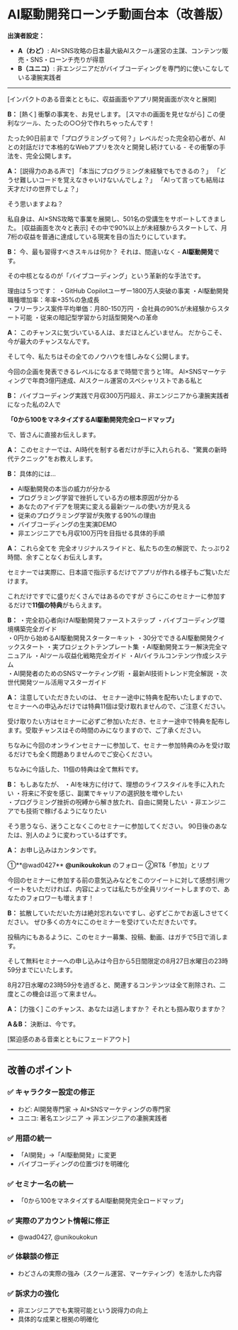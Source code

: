 # AI駆動開発ローンチ動画台本（改善版）

**出演者設定：**
- **A（わど）**: AI×SNS攻略の日本最大級AIスクール運営の主謀、コンテンツ販売・SNS・ローンチ売りが得意
- **B（ユニコ）**: 非エンジニアだがバイブコーディングを専門的に使いこなしている凄腕実践者

---

[インパクトのある音楽とともに、収益画面やアプリ開発画面が次々と展開]

**B：** [熱く] 衝撃の事実を、お見せします。
[スマホの画面を見せながら] この便利なツール、たったの○○分で作れちゃったんです！

たった90日前まで「プログラミングって何？」レベルだった完全初心者が、AIとの対話だけで本格的なWebアプリを次々と開発し続けている - その衝撃の手法を、完全公開します。

**A：** [説得力のある声で] 
「本当にプログラミング未経験でもできるの？」
「どうせ難しいコードを覚えなきゃいけないんでしょ？」 
「AIって言っても結局は天才だけの世界でしょ？」

そう思いますよね？

私自身は、AI×SNS攻略で事業を展開し、501名の受講生をサポートしてきました。
[収益画面を次々と表示] 
その中で90%以上が未経験からスタートして、月7桁の収益を普通に達成している現実を目の当たりにしています。

**B：** 今、最も習得すべきスキルは何か？
それは、間違いなく - **AI駆動開発**です。

その中核となるのが「バイブコーディング」という革新的な手法です。

理由は５つです：
・GitHub Copilotユーザー1800万人突破の事実
・AI駆動開発職種増加率：年率+35%の急成長  
・フリーランス案件平均単価：月80-150万円
・会社員の90%が未経験からスタート可能
・従来の暗記型学習から対話型開発への革命

**A：** このチャンスに気づいている人は、まだほとんどいません。
だからこそ、今が最大のチャンスなんです。

そして今、私たちはその全てのノウハウを惜しみなく公開します。

今回の企画を発表できるレベルになるまで時間で言うと1年。
AI×SNSマーケティングで年商3億円達成、AIスクール運営のスペシャリストである私と

**B：** バイブコーディング実践で月収300万円超え、非エンジニアから凄腕実践者になった私の2人で

**「0から100をマネタイズするAI駆動開発完全ロードマップ」**

で、皆さんに直接お伝えします。

**A：** このセミナーでは、AI時代を制する者だけが手に入れられる、"驚異の新時代テクニック"をお教えします。

**B：** 具体的には...
- AI駆動開発の本当の威力が分かる
- プログラミング学習で挫折している方の根本原因が分かる  
- あなたのアイデアを現実に変える最新ツールの使い方が見える
- 従来のプログラミング学習が失敗する90%の理由
- バイブコーディングの生実演DEMO
- 非エンジニアでも月収100万円を目指せる具体的手順

**A：** これら全てを
完全オリジナルスライドと、私たちの生の解説で、たっぷり2時間、余すことなくお伝えします。

セミナーでは実際に、日本語で指示するだけでアプリが作れる様子もご覧いただけます。

これだけですでに盛りだくさんではあるのですが
さらにこのセミナーに参加するだけで**11個の特典**がもらえます。

**B：** 
・完全初心者向けAI駆動開発ファーストステップ
・バイブコーディング環境構築完全ガイド  
・0円から始めるAI駆動開発スターターキット
・30分でできるAI駆動開発クイックスタート
・実プロジェクトテンプレート集
・AI駆動開発エラー解決完全マニュアル
・AIツール収益化戦略完全ガイド
・AIバイラルコンテンツ作成システム  
・AI開発者のためのSNSマーケティング術
・最新AI技術トレンド完全解説
・次世代開発ツール活用マスターガイド

**A：** 注意していただきたいのは、
セミナー途中に特典を配布いたしますので、セミナーへの申込みだけでは特典11個は受け取れませんので、ご注意ください。

受け取りたい方はセミナーに必ずご参加いただき、セミナー途中で特典を配布します。受取チャンスはその時間のみになりますので、ご了承ください。

ちなみに今回のオンラインセミナーに参加して、セミナー参加特典のみを受け取るだけでも全く問題ありませんのでご安心ください。

ちなみに今話した、11個の特典は全て無料です。

**B：** もしあなたが、
・AIを味方に付けて、理想のライフスタイルを手に入れたい
・将来に不安を感じ、副業でキャリアの選択肢を増やしたい  
・プログラミング挫折の呪縛から解き放たれ、自由に開発したい
・非エンジニアでも技術で稼げるようになりたい

そう思うなら、迷うことなくこのセミナーに参加してください。
90日後のあなたは、別人のように変わっているはずです。

**A：** お申し込みはカンタンです。

①**@wad0427** **@unikoukokun** のフォロー
②RT&「参加」とリプ

今回のセミナーに参加する前の意気込みなどをこのツイートに対して感想引用ツイートをいただければ、内容によっては私たちが全員リツイートしますので、あなたのフォロワーも増えます！

**B：** 拡散していただいた方は絶対忘れないですし、必ずどこかでお返しさせてください。
ぜひ多くの方々にこのセミナーを受けていただきたいです。

投稿内にもあるように、このセミナー募集、投稿、動画、はガチで5日で消します。

そして無料セミナーへの申し込みは今日から5日間限定の8月27日水曜日の23時59分までにいたします。

8月27日水曜の23時59分を過ぎると、関連するコンテンツは全て削除され、二度とこの機会は巡って来ません。

**A：** [力強く] このチャンス、あなたは逃しますか？ それとも掴み取りますか？

**A＆B：** 決断は、今です。

[緊迫感のある音楽とともにフェードアウト]

---

## 改善のポイント

### ✅ キャラクター設定の修正
- わど: AI開発専門家 → AI×SNSマーケティングの専門家
- ユニコ: 著名エンジニア → 非エンジニアの凄腕実践者

### ✅ 用語の統一  
- 「AI開発」→「AI駆動開発」に変更
- バイブコーディングの位置づけを明確化

### ✅ セミナー名の統一
- 「0から100をマネタイズするAI駆動開発完全ロードマップ」

### ✅ 実際のアカウント情報に修正
- @wad0427, @unikoukokun

### ✅ 体験談の修正
- わどさんの実際の強み（スクール運営、マーケティング）を活かした内容

### ✅ 訴求力の強化
- 非エンジニアでも実現可能という説得力の向上
- 具体的な成果と根拠の明確化